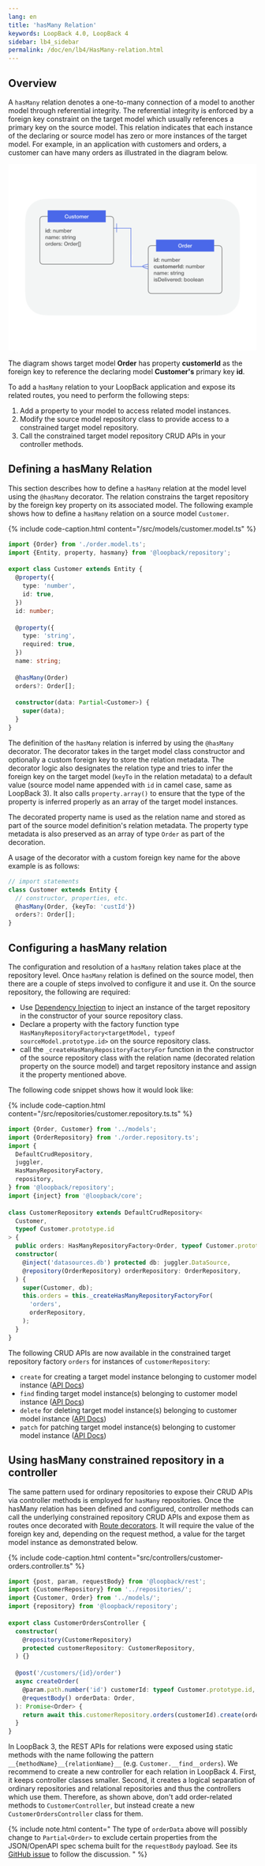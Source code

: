```yaml
---
lang: en
title: 'hasMany Relation'
keywords: LoopBack 4.0, LoopBack 4
sidebar: lb4_sidebar
permalink: /doc/en/lb4/HasMany-relation.html
---
```


## Overview

A `hasMany` relation denotes a one-to-many connection of a model to another
model through referential integrity. The referential integrity is enforced by a
foreign key constraint on the target model which usually references a primary
key on the source model. This relation indicates that each instance of the
declaring or source model has zero or more instances of the target model. For
example, in an application with customers and orders, a customer can have many
orders as illustrated in the diagram below.

![hasMany relation illustration](./imgs/hasMany-relation-example.png)

The diagram shows target model **Order** has property **customerId** as the
foreign key to reference the declaring model **Customer's** primary key **id**.

To add a `hasMany` relation to your LoopBack application and expose its related
routes, you need to perform the following steps:

1.  Add a property to your model to access related model instances.
2.  Modify the source model repository class to provide access to a constrained
    target model repository.
3.  Call the constrained target model repository CRUD APIs in your controller
    methods.

## Defining a hasMany Relation

This section describes how to define a `hasMany` relation at the model level
using the `@hasMany` decorator. The relation constrains the target repository by
the foreign key property on its associated model. The following example shows
how to define a `hasMany` relation on a source model `Customer`.

{% include code-caption.html content="/src/models/customer.model.ts" %}

```ts
import {Order} from './order.model.ts';
import {Entity, property, hasmany} from '@loopback/repository';

export class Customer extends Entity {
  @property({
    type: 'number',
    id: true,
  })
  id: number;

  @property({
    type: 'string',
    required: true,
  })
  name: string;

  @hasMany(Order)
  orders?: Order[];

  constructor(data: Partial<Customer>) {
    super(data);
  }
}
```

The definition of the `hasMany` relation is inferred by using the `@hasMany`
decorator. The decorator takes in the target model class constructor and
optionally a custom foreign key to store the relation metadata. The decorator
logic also designates the relation type and tries to infer the foreign key on
the target model (`keyTo` in the relation metadata) to a default value (source
model name appended with `id` in camel case, same as LoopBack 3). It also calls
`property.array()` to ensure that the type of the property is inferred properly
as an array of the target model instances.

The decorated property name is used as the relation name and stored as part of
the source model definition's relation metadata. The property type metadata is
also preserved as an array of type `Order` as part of the decoration.

A usage of the decorator with a custom foreign key name for the above example is
as follows:

```ts
// import statements
class Customer extends Entity {
  // constructor, properties, etc.
  @hasMany(Order, {keyTo: 'custId'})
  orders?: Order[];
}
```

## Configuring a hasMany relation

The configuration and resolution of a `hasMany` relation takes place at the
repository level. Once `hasMany` relation is defined on the source model, then
there are a couple of steps involved to configure it and use it. On the source
repository, the following are required:

- Use [Dependency Injection](Dependency-injection.md) to inject an instance of
  the target repository in the constructor of your source repository class.
- Declare a property with the factory function type
  `HasManyRepositoryFactory<targetModel, typeof sourceModel.prototype.id>` on
  the source repository class.
- call the `_createHasManyRepositoryFactoryFor` function in the constructor of
  the source repository class with the relation name (decorated relation
  property on the source model) and target repository instance and assign it the
  property mentioned above.

The following code snippet shows how it would look like:

{% include code-caption.html
content="/src/repositories/customer.repository.ts.ts" %}

```ts
import {Order, Customer} from '../models';
import {OrderRepository} from './order.repository.ts';
import {
  DefaultCrudRepository,
  juggler,
  HasManyRepositoryFactory,
  repository,
} from '@loopback/repository';
import {inject} from '@loopback/core';

class CustomerRepository extends DefaultCrudRepository<
  Customer,
  typeof Customer.prototype.id
> {
  public orders: HasManyRepositoryFactory<Order, typeof Customer.prototype.id>;
  constructor(
    @inject('datasources.db') protected db: juggler.DataSource,
    @repository(OrderRepository) orderRepository: OrderRepository,
  ) {
    super(Customer, db);
    this.orders = this._createHasManyRepositoryFactoryFor(
      'orders',
      orderRepository,
    );
  }
}
```

The following CRUD APIs are now available in the constrained target repository
factory `orders` for instances of `customerRepository`:

- `create` for creating a target model instance belonging to customer model
  instance
  ([API Docs](https://apidocs.strongloop.com/@loopback%2fdocs/repository.html#HasManyRepository.prototype.create))
- `find` finding target model instance(s) belonging to customer model instance
  ([API Docs](https://apidocs.strongloop.com/@loopback%2fdocs/repository.html#HasManyRepository.prototype.find))
- `delete` for deleting target model instance(s) belonging to customer model
  instance
  ([API Docs](https://apidocs.strongloop.com/@loopback%2fdocs/repository.html#HasManyRepository.prototype.delete))
- `patch` for patching target model instance(s) belonging to customer model
  instance
  ([API Docs](https://apidocs.strongloop.com/@loopback%2fdocs/repository.html#HasManyRepository.prototype.patch))

## Using hasMany constrained repository in a controller

The same pattern used for ordinary repositories to expose their CRUD APIs via
controller methods is employed for `hasMany` repositories. Once the hasMany
relation has been defined and configured, controller methods can call the
underlying constrained repository CRUD APIs and expose them as routes once
decorated with
[Route decorators](Routes.md#using-route-decorators-with-controller-methods). It
will require the value of the foreign key and, depending on the request method,
a value for the target model instance as demonstrated below.

{% include code-caption.html
content="src/controllers/customer-orders.controller.ts" %}

```ts
import {post, param, requestBody} from '@loopback/rest';
import {CustomerRepository} from '../repositories/';
import {Customer, Order} from '../models/';
import {repository} from '@loopback/repository';

export class CustomerOrdersController {
  constructor(
    @repository(CustomerRepository)
    protected customerRepository: CustomerRepository,
  ) {}

  @post('/customers/{id}/order')
  async createOrder(
    @param.path.number('id') customerId: typeof Customer.prototype.id,
    @requestBody() orderData: Order,
  ): Promise<Order> {
    return await this.customerRepository.orders(customerId).create(orderData);
  }
}
```

In LoopBack 3, the REST APIs for relations were exposed using static methods
with the name following the pattern `__{methodName}__{relationName}__` (e.g.
`Customer.__find__orders`). We recommend to create a new controller for each
relation in LoopBack 4. First, it keeps controller classes smaller. Second, it
creates a logical separation of ordinary repositories and relational
repositories and thus the controllers which use them. Therefore, as shown above,
don't add order-related methods to `CustomerController`, but instead create a
new `CustomerOrdersController` class for them.

{% include note.html content="
The type of `orderData` above will possibly change to `Partial<Order>` to exclude
certain properties from the JSON/OpenAPI spec schema built for the `requestBody`
payload. See its [GitHub
issue](https://github.com/strongloop/loopback-next/issues/1179) to follow the discussion.
" %}
